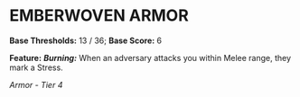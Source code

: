 # EMBERWOVEN ARMOR

**Base Thresholds:** 13 / 36; **Base Score:** 6

**Feature:** ***Burning:*** When an adversary attacks you within Melee range, they mark a Stress.

*Armor - Tier 4*
